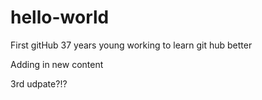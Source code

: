 # hello-world
First gitHub
37 years young working to learn git hub better

Adding in new content

3rd udpate?!?

